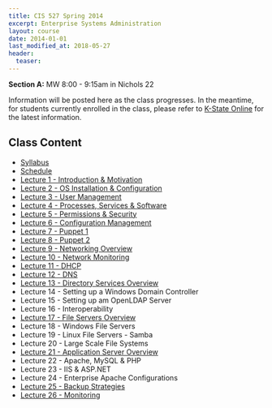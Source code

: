```yaml
---
title: CIS 527 Spring 2014
excerpt: Enterprise Systems Administration
layout: course
date: 2014-01-01
last_modified_at: 2018-05-27
header:
  teaser:
---
```


<p><strong>Section A:</strong> MW 8:00 - 9:15am in Nichols 22<br>
<p>Information will be posted here as the class progresses. In the meantime, for students currently enrolled in the class, please refer to <a href="https://online.ksu.edu">K-State Online</a> for the latest information.</p>

<h2>Class Content</h2>
<ul>
<li><a href="/assets/oldimpress/cis527spring2014/files/Syllabus.pdf">Syllabus</a></li>
<li><a href="/assets/oldimpress/cis527spring2014/files/Schedule.pdf">Schedule</a></li>
<li><a href="/assets/oldimpress/cis527spring2014/lecture1.html">Lecture 1 - Introduction & Motivation</a></li>
<li><a href="/assets/oldimpress/cis527spring2014/lecture2.html">Lecture 2 - OS Installation & Configuration</a></li>
<li><a href="/assets/oldimpress/cis527spring2014/lecture3.html">Lecture 3 - User Management</a></li>
<li><a href="/assets/oldimpress/cis527spring2014/lecture4.html">Lecture 4 - Processes, Services & Software</a></li>
<li><a href="/assets/oldimpress/cis527spring2014/lecture5.html">Lecture 5 - Permissions & Security</a></li>
<li><a href="/assets/oldimpress/cis527spring2014/lecture6.html">Lecture 6 - Configuration Management</a></li>
<li><a href="/assets/oldimpress/cis527spring2014/lecture7.html">Lecture 7 - Puppet 1</a></li>
<li><a href="/assets/oldimpress/cis527spring2014/lecture8.html">Lecture 8 - Puppet 2</a></li>
<li><a href="/assets/oldimpress/cis527spring2014/lecture9.html">Lecture 9 - Networking Overview</a></li>
<li><a href="/assets/oldimpress/cis527spring2014/lecture10.html">Lecture 10 - Network Monitoring</a></li>
<li><a href="http://people.cis.ksu.edu/~sgsax/talks/cis527-s14/dhcp-s14.svg">Lecture 11 - DHCP</a></li>
<!--<li><a href="lecture11.svg">Lecture 11 - DHCP</a></li>-->
<li><a href="http://people.cis.ksu.edu/~sgsax/talks/cis527-s14/dns-s14.svg">Lecture 12 - DNS</a></li>
<!--<li><a href="lecture12.svg">Lecture 12 - DNS</a></li>-->
<li><a href="/assets/oldimpress/cis527spring2014/lecture13.html">Lecture 13 - Directory Services Overview</a></li>
<li>Lecture 14 - Setting up a Windows Domain Controller</li>
<li>Lecture 15 - Setting up am OpenLDAP Server</li>
<li>Lecture 16 - Interoperability</li>
<li><a href="/assets/oldimpress/cis527spring2014/lecture17.html">Lecture 17 - File Servers Overview</a></li>
<li>Lecture 18 - Windows File Servers</li>
<li>Lecture 19 - Linux File Servers - Samba</li>
<li>Lecture 20 - Large Scale File Systems</li>
<li><a href="/assets/oldimpress/cis527spring2014/lecture21.html">Lecture 21 - Application Server Overview</a></li>
<li>Lecture 22 - Apache, MySQL & PHP</li>
<li>Lecture 23 - IIS & ASP.NET</li>
<li>Lecture 24 - Enterprise Apache Configurations</li>
<li><a href="/assets/oldimpress/cis527spring2014/lecture25.html">Lecture 25 - Backup Strategies</a></li>
<li><a href="/assets/oldimpress/cis527spring2014/lecture26.html">Lecture 26 - Monitoring</a></li>
</ul>
